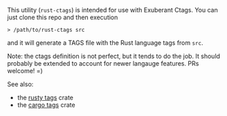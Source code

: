 This utility (`rust-ctags`) is intended for use with Exuberant Ctags.
You can just clone this repo and then execution

```
> /path/to/rust-ctags src
```

and it will generate a TAGS file with the Rust language tags from `src`.

Note: the ctags definition is not perfect, but it tends to do the job.
It should probably be extended to account for newer langauge features.
PRs welcome! =)

See also:

- the [rusty tags] crate
- the [cargo tags] crate

[rusty tags]: https://crates.io/crates/rusty-tags
[cargo tags]: https://crates.io/crates/cargo-ctags
